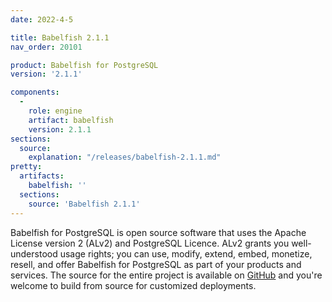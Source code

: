 ```yaml
---
date: 2022-4-5

title: Babelfish 2.1.1
nav_order: 20101

product: Babelfish for PostgreSQL
version: '2.1.1'

components:
  -
    role: engine
    artifact: babelfish
    version: 2.1.1
sections:
  source:
    explanation: "/releases/babelfish-2.1.1.md"
pretty:
  artifacts:
    babelfish: ''
  sections:
    source: 'Babelfish 2.1.1'
---
```


Babelfish for PostgreSQL is open source software that uses the Apache License version 2 (ALv2) and PostgreSQL Licence. ALv2 grants you well-understood usage rights; you can use, modify, extend, embed, monetize, resell, and offer Babelfish for PostgreSQL as part of your products and services. The source for the entire project is available on [GitHub](https://github.com/babelfish-for-postgresql) and you're welcome to build from source for customized deployments. 
